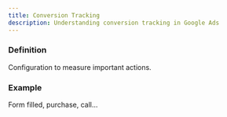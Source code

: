 ```yaml
---
title: Conversion Tracking
description: Understanding conversion tracking in Google Ads
---
```


### Definition
Configuration to measure important actions.

### Example
Form filled, purchase, call...